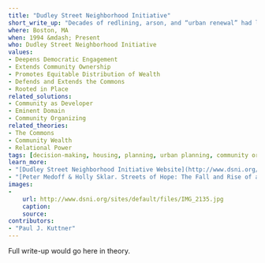 ```yaml
---
title: "Dudley Street Neighborhood Initiative"
short_write_up: "Decades of redlining, arson, and “urban renewal” had left 30 percent of the land in the Dudley neighborhood of Boston vacant. In response, residents formed the Dudley Street Neighborhood Initiative and launched a grassroots, community-controlled planning effort. They reclaimed land from absentee landowners and produced a Declaration of Community Rights, stating that, “We, the residents of the Dudley area, have the right to participate in all planning, programs, and policies affecting our lives.”  This ongoing effort has led to the creation of hundreds of units of affordable housing along with schools, parks, gardens, and other public spaces."
where: Boston, MA
when: 1994 &mdash; Present
who: Dudley Street Neighborhood Initiative
values:
- Deepens Democratic Engagement
- Extends Community Ownership
- Promotes Equitable Distribution of Wealth
- Defends and Extends the Commons
- Rooted in Place
related_solutions:
- Community as Developer
- Eminent Domain
- Community Organizing
related_theories:
- The Commons
- Community Wealth
- Relational Power
tags: [decision-making, housing, planning, urban planning, community organizing, eminent domain]
learn_more:
- "[Dudley Street Neighborhood Initiative Website](http://www.dsni.org/)"
- "[Peter Medoff & Holly Sklar. Streets of Hope: The Fall and Rise of an Urban Neighborhood. South End Press, 1994.](http://www.southendpress.org/2004/items/StreetsHope)"
images:
-
    url: http://www.dsni.org/sites/default/files/IMG_2135.jpg
    caption:
    source:
contributors:
- "Paul J. Kuttner"
---
```

Full write-up would go here in theory.
